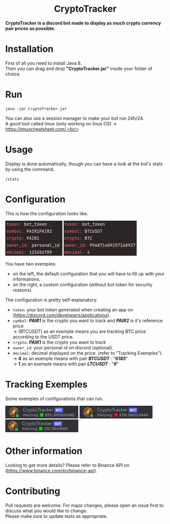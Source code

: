 <div align="center">

# CryptoTracker
</div>

**CryptoTracker is a discord bot made to display as much crypto currency pair prices as possible.**<br/>

# Installation
First of all you need to install Java 8.<br/>
Then you can drag and drop **"CryptoTracker.jar"** inside your folder of choice.<br/>

# Run
```
java -jar CryptoTracker.jar
```
You can also use a session manager to make your bot run 24h/24.<br/>
A good tool called tmux (only working on linux OS) -> https://tmuxcheatsheet.com/.<br/>

# Usage
Display is done automatically, though you can have a look at the bot's stats by using the command.<br/>
```
/stats
```

# Configuration
This is how the configuration looks like.<br/>

![](Showcase/config_default_exemple.png?raw=true "Default Config Exemple")
![](Showcase/config_custom_exemple.png?raw=true "Custom Config Exemple")

You have two exemples:
- on the left, the default configuration that you will have to fill up with your informations.<br/>
- on the right, a custom configuration (without bot token for security reasons).<br/>

The configuration is pretty self-explanatory:
* `token`: your bot token generated when creating an app on (https://discord.com/developers/applications).<br/>
* `symbol`: ***PAIR1*** is the crypto you want to track and ***PAIR2*** is it's reference price<br/> 
    -> (BTCUSDT) as an exemple means you are tracking BTC price according to the USDT price.<br/> 
* `crypto`: ***PAIR1*** is the crypto you want to track<br/> 
* `owner_id`: your personal id on discord (optional).<br/> 
* `decimal`: decimal displayed on the price. (refer to "Tracking Exemples").<br/> 
    -> **4** as an exemple means with pair ***BTCUSDT*** : "***6185***"<br/> 
    -> **1** as an exemple means with pair ***LTCUSDT*** : "***9***"<br/> 

# Tracking Exemples
Some exemples of configurations that can run.<br/>

![](Showcase/btc_exemple.png?raw=true "BTC/USDT Tracking Exemple")
![](Showcase/eth_exemple.png?raw=true "ETH/USDT Tracking Exemple")
![](Showcase/ltc_exemple.png?raw=true "LTC/USDT Tracking Exemple")

# Other information
Looking to get more details? Please refer to Binance API on (https://www.binance.com/en/binance-api).<br/>

# Contributing
Pull requests are welcome. For major changes, please open an issue first to discuss what you would like to change.<br/>
Please make sure to update tests as appropriate.<br/>